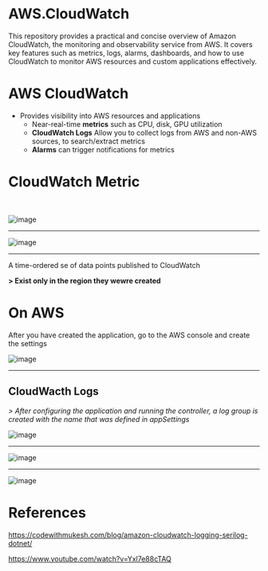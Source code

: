 # AWS.CloudWatch
This repository provides a practical and concise overview of Amazon CloudWatch, the monitoring and observability service from AWS. It covers key features such as metrics, logs, alarms, dashboards, and how to use CloudWatch to monitor AWS resources and custom applications effectively.

# AWS CloudWatch

- Provides visibility into AWS resources and applications
  - Near-real-time **metrics** such as CPU, disk, GPU utilization
  - **CloudWatch Logs** Allow you to collect logs from AWS and non-AWS sources, to search/extract metrics
  - **Alarms** can trigger notifications for metrics

# CloudWatch Metric 

</br>


![image](https://github.com/user-attachments/assets/8f4609dc-a60e-4833-a46f-b414b4b7cb1e)

----

![image](https://github.com/user-attachments/assets/eec67932-6ef2-46d4-9801-8f85fedf1024)

----

A time-ordered se of data points published to CloudWatch

**> Exist only in the region they wewre created**

# On AWS
After you have created the application, go to the AWS console and create the settings

![image](https://github.com/user-attachments/assets/5154d287-61c7-4c60-ba97-80e401f57743)

-----

## CloudWacth Logs

_> After configuring the application and running the controller, a log group is created with the name that was defined in appSettings_


![image](https://github.com/user-attachments/assets/74f1759f-e501-4f69-9f56-5ca35209c9f8)


----

![image](https://github.com/user-attachments/assets/a99300ba-4597-4adf-b1c8-5b4a2ae88b53)

----

![image](https://github.com/user-attachments/assets/47e85a27-4711-4526-8d50-929044028188)



# References
https://codewithmukesh.com/blog/amazon-cloudwatch-logging-serilog-dotnet/


https://www.youtube.com/watch?v=Yxl7e88cTAQ
